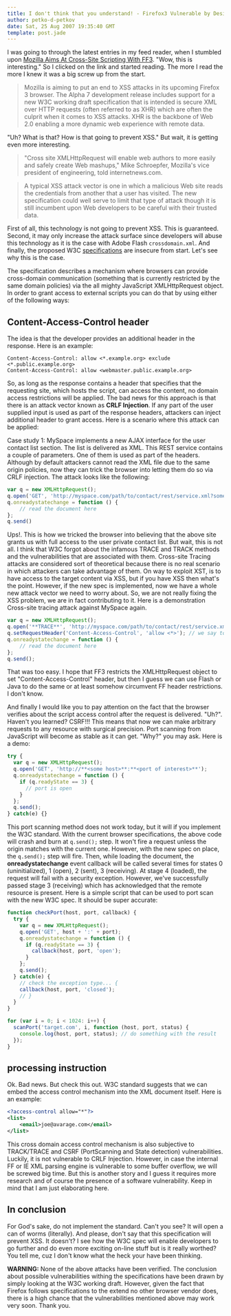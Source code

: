 ```yaml
---
title: I don't think that you understand! - Firefox3 Vulnerable by Design
author: petko-d-petkov
date: Sat, 25 Aug 2007 19:35:40 GMT
template: post.jade
---
```


I was going to through the latest entries in my feed reader, when I stumbled upon [Mozilla Aims At Cross-Site Scripting With FF3](http://www.internetnews.com/security/article.php/3695731). "Wow, this is interesting." So I clicked on the link and started reading. The more I read the more I knew it was a big screw up from the start.

> Mozilla is aiming to put an end to XSS attacks in its upcoming Firefox 3 browser. The Alpha 7 development release includes support for a new W3C working draft specification that is intended is secure XML over HTTP requests (often referred to as XHR) which are often the culprit when it comes to XSS attacks. XHR is the backbone of Web 2.0 enabling a more dynamic web experience with remote data.

"Uh? What is that? How is that going to prevent XSS." But wait, it is getting even more interesting.

> "Cross site XMLHttpRequest will enable web authors to more easily and safely create Web mashups," Mike Schroepfer, Mozilla's vice president of engineering, told internetnews.com.

> A typical XSS attack vector is one in which a malicious Web site reads the credentials from another that a user has visited. The new specification could well serve to limit that type of attack though it is still incumbent upon Web developers to be careful with their trusted data.

First of all, this technology is not going to prevent XSS. This is guaranteed. Second, it may only increase the attack surface since developers will abuse this technology as it is the case with Adobe Flash `crossdomain.xml`. And finally, the proposed W3C [specifications](http://www.w3.org/TR/access-control/) are insecure from start. Let's see why this is the case.

The specification describes a mechanism where browsers can provide cross-domain communication (something that is currently restricted by the same domain policies) via the all mighty JavaScript XMLHttpRequest object. In order to grant access to external scripts you can do that by using either of the following ways:

## Content-Access-Control header

The idea is that the developer provides an additional header in the response. Here is an example:

	Content-Access-Control: allow <*.example.org> exclude <*.public.example.org>
	Content-Access-Control: allow <webmaster.public.example.org>

So, as long as the response contains a header that specifies that the requesting site, which hosts the script, can access the content, no domain access restrictions will be applied. The bad news for this approach is that there is an attack vector known as **CRLF Injection**. If any part of the user supplied input is used as part of the response headers, attackers can inject additional header to grant access. Here is a scenario where this attack can be applied:

Case study 1: MySpace implements a new AJAX interface for the user contact list section. The list is delivered as XML. This REST service contains a couple of parameters. One of them is used as part of the headers. Although by default attackers cannot read the XML file due to the same origin policies, now they can trick the browser into letting them do so via CRLF injection. The attack looks like the following:

```javascript
var q = new XMLHttpRequest();
q.open('GET', 'http://myspace.com/path/to/contact/rest/service.xml?someparam=blab%0D%0AContent-Access-Control: allow <*>');
q.onreadystatechange = function () {
	// read the document here
};
q.send()
```

Ups!. This is how we tricked the browser into believing that the above site grants us with full access to the user private contact list. But wait, this is not all. I think that W3C forgot about the infamous TRACE and TRACK methods and the vulnerabilities that are associated with them. Cross-site Tracing attacks are considered sort of theoretical because there is no real scenario in which attackers can take advantage of them. On way to exploit XST, is to have access to the target content via XSS, but if you have XSS then what's the point. However, if the new spec is implemented, now we have a whole new attack vector we need to worry about. So, we are not really fixing the XSS problem, we are in fact contributing to it. Here is a demonstration Cross-site tracing attack against MySpace again.

```javascript
var q = new XMLHttpRequest();
q.open('**TRACE**', 'http://myspace.com/path/to/contact/rest/service.xml');
q.setRequestHeader('Content-Access-Control', 'allow <*>'); // we say to the server to echo back this header
q.onreadystatechange = function () {
	// read the document here
};
q.send();
```

That was too easy. I hope that FF3 restricts the XMLHttpRequest object to set "Content-Access-Control" header, but then I guess we can use Flash or Java to do the same or at least somehow circumvent FF header restrictions. I don't know.

And finally I would like you to pay attention on the fact that the browser verifies about the script access control after the request is delivered. "Uh?". Haven't you learned? CSRF!!! This means that now we can make arbitrary requests to any resource with surgical precision. Port scanning from JavaScript will become as stable as it can get. "Why?" you may ask. Here is a demo:

```javascript
try {
  var q = new XMLHttpRequest();
  q.open('GET', 'http://**<some host>**:**<port of interest>**');
  q.onreadystatechange = function () {
    if (q.readyState == 3) {
      // port is open
    }
  };
  q.send();
} catch(e) {}
```

This port scanning method does not work today, but it will if you implement the W3C standard. With the current browser specifications, the above code will crash and burn at `q.send();` step. It won't fire a request unless the origin matches with the current one. However, with the new spec on place, the `q.send();` step will fire. Then, while loading the document, the **onreadystatechange** event callback will be called several times for states 0 (uninitialized), 1 (open), 2 (sent), 3 (receiving). At stage 4 (loaded), the request will fail with a security exception. However, we've successfully passed stage 3 (receiving) which has acknowledged that the remote resource is present. Here is a simple script that can be used to port scan with the new W3C spec. It should be super accurate:

```javascript
function checkPort(host, port, callback) {
  try {
    var q = new XMLHttpRequest();
    q.open('GET', host + ':' + port);
    q.onreadystatechange = function () {
      if (q.readyState == 3) {
        callback(host, port, 'open');
      }
    };
    q.send();
  } catch(e) {
    // check the exception type... {
    callback(host, port, 'closed');
    // }
  }
}

for (var i = 0; i < 1024: i++) {
  scanPort('target.com', i, function (host, port, status) {
    console.log(host, port, status); // do something with the result
  });
}
```

## <?access-control?> processing instruction

Ok. Bad news. But check this out. W3C standard suggests that we can embed the access control mechanism into the XML document itself. Here is an example:

```xml
<?access-control allow="*"?>
<list>
	<email>joe@avarage.com</email>
</list>
```

This cross domain access control mechanism is also subjective to TRACK/TRACE and CSRF (PortScanning and State detection) vulnerabilities. Luckily, it is not vulnerable to CRLF Injection. However, in case the internal FF or IE XML parsing engine is vulnerable to some buffer overflow, we will be screwed big time. But this is another story and I guess it requires more research and of course the presence of a software vulnerability. Keep in mind that I am just elaborating here.

## In conclusion

For God's sake, do not implement the standard. Can't you see? It will open a can of worms (literally). And please, don't say that this specification will prevent XSS. It doesn't? I see how the W3C spec will enable developers to go further and do even more exciting on-line stuff but is it really worthed? You tell me, cuz I don't know what the heck your have been thinking.

**WARNING:** None of the above attacks have been verified. The conclusion about possible vulnerabilities withing the specifications have been drawn by simply looking at the W3C working draft. However, given the fact that Firefox follows specifications to the extend no other browser vendor does, there is a high chance that the vulnerabilities mentioned above may work very soon. Thank you.
